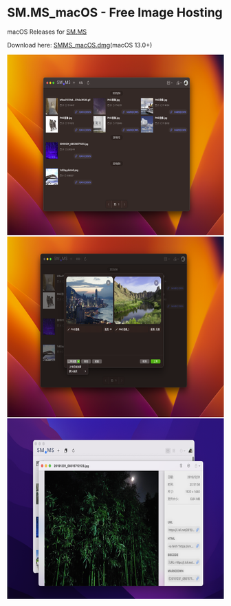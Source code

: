 # SM.MS_macOS - Free Image Hosting

macOS Releases for [SM.MS](https://sm.ms/)

<!--  [![Download on the Mac App Store](https://developer.apple.com/app-store/marketing/guidelines/images/badge-download-on-the-mac-app-store.svg)](https://apps.apple.com/us/app/sm-ms/id1268411917) -->

Download here: [SMMS_macOS.dmg](https://github.com/sb-sb/smms-macos/releases)(macOS 13.0+)


<img src="https://github.com/sb-sb/smms-macos/blob/master/Images/Image_0.png" width="678" height="420">
<img src="https://github.com/sb-sb/smms-macos/blob/master/Images/Image_1.png" width="678" height="420">
<img src="https://github.com/sb-sb/smms-macos/blob/master/Images/Image_2.png" width="678" height="420">
